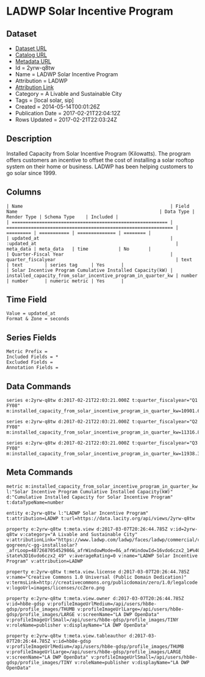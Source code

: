 # LADWP Solar Incentive Program

## Dataset

* [Dataset URL](https://data.lacity.org/api/views/2yrw-q8tw/rows.json?max_rows=100)
* [Catalog URL](https://catalog.data.gov/dataset/ladwp-solar-incentive-program-b0ebd)
* [Metadata URL](https://data.lacity.org/api/views/2yrw-q8tw)
* Id = 2yrw-q8tw
* Name = LADWP Solar Incentive Program
* Attribution = LADWP
* [Attribution Link](https://www.ladwp.com/ladwp/faces/ladwp/commercial/c-gogreen/c-gg-installsolar?_afrLoop=487268705452986&_afrWindowMode=0&_afrWindowId=16vdo6czx2_1#%40%3F_afrWindowId%3D16vdo6czx2_1%26_afrLoop%3D487...)
* Category = A Livable and Sustainable City
* Tags = [local solar, sip]
* Created = 2014-05-14T00:01:26Z
* Publication Date = 2017-02-21T22:04:12Z
* Rows Updated = 2017-02-21T22:03:24Z

## Description

Installed Capacity from Solar Incentive Program (Kilowatts).  The program offers customers an incentive to offset the cost of installing a solar rooftop system on their home or business.  LADWP has been helping customers to go solar since 1999.

## Columns

```ls
| Name                                                      | Field Name                                                    | Data Type | Render Type | Schema Type    | Included | 
| ========================================================= | ============================================================= | ========= | =========== | ============== | ======== | 
| updated_at                                                | :updated_at                                                   | meta_data | meta_data   | time           | No       | 
| Quarter-Fiscal Year                                       | quarter_fiscalyear                                            | text      | text        | series tag     | Yes      | 
| Solar Incentive Program Cumulative Installed Capacity(kW) | installed_capacity_from_solar_incentive_program_in_quarter_kw | number    | number      | numeric metric | Yes      | 
```

## Time Field

```ls
Value = updated_at
Format & Zone = seconds
```

## Series Fields

```ls
Metric Prefix = 
Included Fields = *
Excluded Fields = 
Annotation Fields = 
```

## Data Commands

```ls
series e:2yrw-q8tw d:2017-02-21T22:03:21.000Z t:quarter_fiscalyear="Q1 FY08" m:installed_capacity_from_solar_incentive_program_in_quarter_kw=10901.66

series e:2yrw-q8tw d:2017-02-21T22:03:21.000Z t:quarter_fiscalyear="Q2 FY08" m:installed_capacity_from_solar_incentive_program_in_quarter_kw=11316.87

series e:2yrw-q8tw d:2017-02-21T22:03:21.000Z t:quarter_fiscalyear="Q3 FY08" m:installed_capacity_from_solar_incentive_program_in_quarter_kw=11938.39
```

## Meta Commands

```ls
metric m:installed_capacity_from_solar_incentive_program_in_quarter_kw l:"Solar Incentive Program Cumulative Installed Capacity(kW)" d:"Cumulative Installed Capacity for Solar Incentive Program" t:dataTypeName=number

entity e:2yrw-q8tw l:"LADWP Solar Incentive Program" t:attribution=LADWP t:url=https://data.lacity.org/api/views/2yrw-q8tw

property e:2yrw-q8tw t:meta.view d:2017-03-07T20:26:44.785Z v:id=2yrw-q8tw v:category="A Livable and Sustainable City" v:attributionLink="https://www.ladwp.com/ladwp/faces/ladwp/commercial/c-gogreen/c-gg-installsolar?_afrLoop=487268705452986&_afrWindowMode=0&_afrWindowId=16vdo6czx2_1#%40%3F_afrWindowId%3D16vdo6czx2_1%26_afrLoop%3D487268705452986%26_afrWindowMode%3D0%26_adf.ctrl-state%3D16vdo6czx2_49" v:averageRating=0 v:name="LADWP Solar Incentive Program" v:attribution=LADWP

property e:2yrw-q8tw t:meta.view.license d:2017-03-07T20:26:44.785Z v:name="Creative Commons 1.0 Universal (Public Domain Dedication)" v:termsLink=http://creativecommons.org/publicdomain/zero/1.0/legalcode v:logoUrl=images/licenses/ccZero.png

property e:2yrw-q8tw t:meta.view.owner d:2017-03-07T20:26:44.785Z v:id=hb8e-gdsp v:profileImageUrlMedium=/api/users/hb8e-gdsp/profile_images/THUMB v:profileImageUrlLarge=/api/users/hb8e-gdsp/profile_images/LARGE v:screenName="LA DWP OpenData" v:profileImageUrlSmall=/api/users/hb8e-gdsp/profile_images/TINY v:roleName=publisher v:displayName="LA DWP OpenData"

property e:2yrw-q8tw t:meta.view.tableauthor d:2017-03-07T20:26:44.785Z v:id=hb8e-gdsp v:profileImageUrlMedium=/api/users/hb8e-gdsp/profile_images/THUMB v:profileImageUrlLarge=/api/users/hb8e-gdsp/profile_images/LARGE v:screenName="LA DWP OpenData" v:profileImageUrlSmall=/api/users/hb8e-gdsp/profile_images/TINY v:roleName=publisher v:displayName="LA DWP OpenData"
```